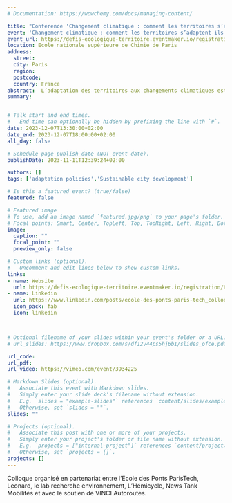 ```yaml
---
# Documentation: https://wowchemy.com/docs/managing-content/

title: "Conférence 'Changement climatique : comment les territoires s’adaptent-ils ? ' "
event: 'Changement climatique : comment les territoires s’adaptent-ils ?'
event_url: https://defis-ecologique-territoire.eventmaker.io/registration/6534cd0655ddc92845cef1a2?force_new_registration=true
location: Ecole nationale supérieure de Chimie de Paris
address: 
  street: 
  city: Paris
  region:
  postcode: 
  country: France
abstract:  L’adaptation des territoires aux changements climatiques est un sujet technique, un sujet politique et un enjeu de justice sociale. Ce colloque permettra non seulement d’offrir une vue générale des problèmes posés, mais aussi de mettre en lumière, à travers deux exemples marquants, des solutions testées dans les collectivités territoriales. Innovantes sur les plans technique et organisationnel, ces solutions illustrent une nouvelle manière de conduire les politiques publiques et les activités économiques. Comment définir les stratégies d’adaptation ? Quels sont les défis politiques, technologiques et sociaux à relever ? Quels leviers pour la décarbonation ?
summary: 


# Talk start and end times.
#   End time can optionally be hidden by prefixing the line with `#`.
date: 2023-12-07T13:30:00+02:00
date_end: 2023-12-07T18:00:00+02:00
all_day: false

# Schedule page publish date (NOT event date).
publishDate: 2023-11-11T12:39:24+02:00

authors: []
tags: ['adaptation policies','Sustainable city development']

# Is this a featured event? (true/false)
featured: false

# Featured image
# To use, add an image named `featured.jpg/png` to your page's folder. 
# Focal points: Smart, Center, TopLeft, Top, TopRight, Left, Right, BottomLeft, Bottom, BottomRight.
image:
  caption: ""
  focal_point: ""
  preview_only: false

# Custom links (optional).
#   Uncomment and edit lines below to show custom links.
links:
- name: Website
  url: https://defis-ecologique-territoire.eventmaker.io/registration/6534cd0655ddc92845cef1a2
- name: Linkedin
  url: https://www.linkedin.com/posts/ecole-des-ponts-paris-tech_colloque-0712-l%C3%A9cole-des-ponts-paristech-activity-7132281378741604353-sW9y
  icon_pack: fab
  icon: linkedin



# Optional filename of your slides within your event's folder or a URL.
# url_slides: https://www.dropbox.com/s/df12v44ps5hj6b1/slides_ofce.pdf?dl=0

url_code:
url_pdf:
url_video: https://vimeo.com/event/3934225

# Markdown Slides (optional).
#   Associate this event with Markdown slides.
#   Simply enter your slide deck's filename without extension.
#   E.g. `slides = "example-slides"` references `content/slides/example-slides.md`.
#   Otherwise, set `slides = ""`.
slides: ""

# Projects (optional).
#   Associate this post with one or more of your projects.
#   Simply enter your project's folder or file name without extension.
#   E.g. `projects = ["internal-project"]` references `content/project/deep-learning/index.md`.
#   Otherwise, set `projects = []`.
projects: []
---
```

Colloque organisé en partenariat entre l’Ecole des Ponts ParisTech, Leonard, le lab recherche environnement, L’Hémicycle, News Tank Mobilités et avec le soutien de VINCI Autoroutes.

